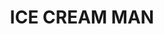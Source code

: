 ---
pid: llp181
title: ICE CREAM MAN
location_transcription: NEW YORK
coordinates: "[-73.996913919681, 40.752299468634]"
zipcode: 
gen_neighborhood: 
neighborhood: 
outside_phl: 
age: '9'
age_range: 6-13
instagram: 
image_file_name: llp_181.jpg
proposal_transcription: 
topic: Unknown
topic_summary: '0'
type: Sculpture Statue
keywords_other: ice cream, ice cream cone
credit: Brandn frias
image_labels: 
twitter: 
facebook: 
permalink: "/monuments/llp181/"
layout: item-page
---